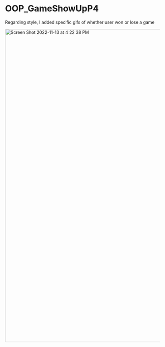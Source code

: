 # OOP_GameShowUpP4
 
Regarding style, I added specific gifs of whether user won or lose a game 


<img width="1019" alt="Screen Shot 2022-11-13 at 4 22 38 PM" src="https://user-images.githubusercontent.com/68791158/201545607-11db62c4-6063-4bdd-813f-2cfdaa77c513.png">
